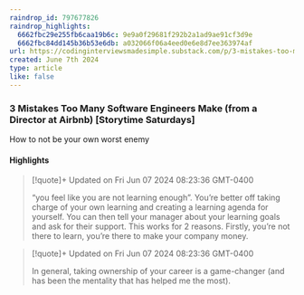 ```yaml
---
raindrop_id: 797677826
raindrop_highlights:
  6662fbc29e255fb6caa19b6c: 9e9a0f29681f292b2a1ad9ae91cf3d9e
  6662fbc84dd145b36b53e6db: a032066f06a4eed0e6e8d7ee363974af
url: https://codinginterviewsmadesimple.substack.com/p/3-mistakes-too-many-software-engineers?utm_source=post-email-title&amp;publication_id=108704&amp;post_id=144937064&amp;utm_campaign=email-post-title&amp;isFreemail=true&amp;r=f9r78&amp;triedRedirect=true&amp;utm_medium=email
created: June 7th 2024
type: article
like: false
---
```

### 3 Mistakes Too Many Software Engineers Make (from a Director at Airbnb) [Storytime Saturdays]

How to not be your own worst enemy

#### Highlights

> [!quote]+ Updated on Fri Jun 07 2024 08:23:36 GMT-0400
>
> “you feel like you are not learning enough”. You’re better off taking charge of your own learning and creating a learning agenda for yourself. You can then tell your manager about your learning goals and ask for their support. This works for 2 reasons. Firstly, you’re not there to learn, you’re there to make your company money.

> [!quote]+ Updated on Fri Jun 07 2024 08:23:36 GMT-0400
>
> In general, taking ownership of your career is a game-changer (and has been the mentality that has helped me the most).
